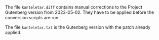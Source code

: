 The file `kanteletar.diff` contains manual corrections to the Project
Gutenberg version from 2023-05-02. They have to be applied before the
conversion scripts are run.

The file `kanteletar.txt` is the Gutenberg version with the patch already
applied.
